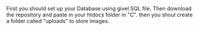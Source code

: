 First you should set up your Database using givel SQL file. Then download the repository and paste in your htdocs folder in "C". then you shoul create a folder called "uploads" to store images.
